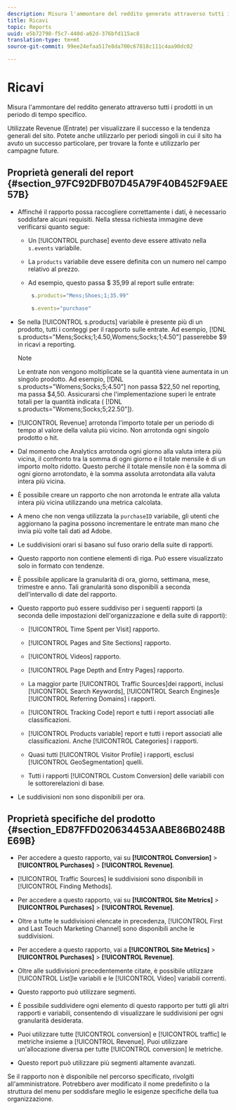 ```yaml
---
description: Misura l'ammontare del reddito generato attraverso tutti i prodotti in un periodo di tempo specifico.
title: Ricavi
topic: Reports
uuid: e5b72798-f5c7-440d-a62d-376bfd115ac8
translation-type: tm+mt
source-git-commit: 99ee24efaa517e8da700c67818c111c4aa90dc02

---
```



# Ricavi

Misura l'ammontare del reddito generato attraverso tutti i prodotti in un periodo di tempo specifico.

Utilizzate Revenue (Entrate) per visualizzare il successo e la tendenza generali del sito. Potete anche utilizzarlo per periodi singoli in cui il sito ha avuto un successo particolare, per trovare la fonte e utilizzarlo per campagne future.

## Proprietà generali del report {#section_97FC92DFB07D45A79F40B452F9AEE57B}

* Affinché il rapporto possa raccogliere correttamente i dati, è necessario soddisfare alcuni requisiti. Nella stessa richiesta immagine deve verificarsi quanto segue:

   * Un [!UICONTROL purchase] evento deve essere attivato nella `s.events` variabile.

   * La `products` variabile deve essere definita con un numero nel campo relativo al prezzo.
   * Ad esempio, questo passa $ 35,99 al report sulle entrate:

      ```js
       s.products="Mens;Shoes;1;35.99"
      ```

      ```js
       s.events="purchase"
      ```

* Se nella [!UICONTROL s.products] variabile è presente più di un prodotto, tutti i conteggi per il rapporto sulle entrate. Ad esempio, [!DNL s.products="Mens;Socks;1;4.50,Womens;Socks;1;4.50"] passerebbe $9 in ricavi a reporting.

   >[!NOTE]
   >
   >Le entrate non vengono moltiplicate se la quantità viene aumentata in un singolo prodotto. Ad esempio, [!DNL s.products="Womens;Socks;5;4.50"] non passa $22,50 nel reporting, ma passa $4,50. Assicurarsi che l'implementazione superi le entrate totali per la quantità indicata ( [!DNL s.products="Womens;Socks;5;22.50"]).

* [!UICONTROL Revenue] arrotonda l'importo totale per un periodo di tempo al valore della valuta più vicino. Non arrotonda ogni singolo prodotto o hit.
* Dal momento che Analytics arrotonda ogni giorno alla valuta intera più vicina, il confronto tra la somma di ogni giorno e il totale mensile è di un importo molto ridotto. Questo perché il totale mensile non è la somma di ogni giorno arrotondato, è la somma assoluta arrotondata alla valuta intera più vicina.
* È possibile creare un rapporto che non arrotonda le entrate alla valuta intera più vicina utilizzando una metrica [](https://marketing.adobe.com/resources/help/en_US/analytics/calcmetrics/)calcolata.
* A meno che non venga utilizzata la `purchaseID` variabile, gli utenti che aggiornano la pagina possono incrementare le entrate man mano che invia più volte tali dati ad Adobe.
* Le suddivisioni orari si basano sul fuso orario della suite di rapporti.
* Questo rapporto non contiene elementi di riga. Può essere visualizzato solo in formato con tendenze.
* È possibile applicare la granularità di ora, giorno, settimana, mese, trimestre e anno. Tali granularità sono disponibili a seconda dell'intervallo di date del rapporto.
* Questo rapporto può essere suddiviso per i seguenti rapporti (a seconda delle impostazioni dell'organizzazione e della suite di rapporti):

   * [!UICONTROL Time Spent per Visit] rapporto.
   * [!UICONTROL Pages and Site Sections] rapporto.
   * [!UICONTROL Videos] rapporto.
   * [!UICONTROL Page Depth and Entry Pages] rapporto.
   * La maggior parte [!UICONTROL Traffic Sources]dei rapporti, inclusi [!UICONTROL Search Keywords], [!UICONTROL Search Engines]e [!UICONTROL Referring Domains] i rapporti.

   * [!UICONTROL Tracking Code] report e tutti i report associati alle classificazioni.
   * [!UICONTROL Products variable] report e tutti i report associati alle classificazioni. Anche [!UICONTROL Categories] i rapporti.

   * Quasi tutti [!UICONTROL Visitor Profile] i rapporti, esclusi [!UICONTROL GeoSegmentation] quelli.

   * Tutti i rapporti [!UICONTROL Custom Conversion] delle variabili con le sottorerelazioni di base.

* Le suddivisioni non sono disponibili per ora.

## Proprietà specifiche del prodotto {#section_ED87FFD020634453AABE86B0248BE69B}

* Per accedere a questo rapporto, vai su **[!UICONTROL Conversion]** &gt; **[!UICONTROL Purchases]** &gt; **[!UICONTROL Revenue]**.

* [!UICONTROL Traffic Sources] le suddivisioni sono disponibili in [!UICONTROL Finding Methods].

* Per accedere a questo rapporto, vai su **[!UICONTROL Site Metrics]** &gt; **[!UICONTROL Purchases]** &gt; **[!UICONTROL Revenue]**.

* Oltre a tutte le suddivisioni elencate in precedenza, [!UICONTROL First and Last Touch Marketing Channel] sono disponibili anche le suddivisioni.

* Per accedere a questo rapporto, vai a **[!UICONTROL Site Metrics]** &gt; **[!UICONTROL Purchases]** &gt; **[!UICONTROL Revenue]**.

* Oltre alle suddivisioni precedentemente citate, è possibile utilizzare [!UICONTROL List]le variabili e le [!UICONTROL Video] variabili correnti.

* Questo rapporto può utilizzare segmenti.

* È possibile suddividere ogni elemento di questo rapporto per tutti gli altri rapporti e variabili, consentendo di visualizzare le suddivisioni per ogni granularità desiderata.
* Puoi utilizzare tutte [!UICONTROL conversion] e [!UICONTROL traffic] le metriche insieme a [!UICONTROL Revenue]. Puoi utilizzare un'allocazione diversa per tutte [!UICONTROL conversion] le metriche.

* Questo report può utilizzare più segmenti altamente avanzati.

Se il rapporto non è disponibile nel percorso specificato, rivolgiti all'amministratore. Potrebbero aver modificato il nome predefinito o la struttura del menu per soddisfare meglio le esigenze specifiche della tua organizzazione.
